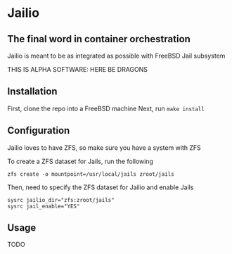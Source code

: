 # Jailio
## The final word in container orchestration

Jailio is meant to be as integrated as possible with FreeBSD Jail subsystem


THIS IS ALPHA SOFTWARE: HERE BE DRAGONS

## Installation

First, clone the repo into a FreeBSD machine
Next, run `make install`

## Configuration

Jailio loves to have ZFS, so make sure you have a system with ZFS

To create a ZFS dataset for Jails, run the following
```
zfs create -o mountpoint=/usr/local/jails zroot/jails
```

Then, need to specify the ZFS dataset for Jailio and enable Jails
```
sysrc jailio_dir="zfs:zroot/jails"
sysrc jail_enable="YES"
```

## Usage

TODO
